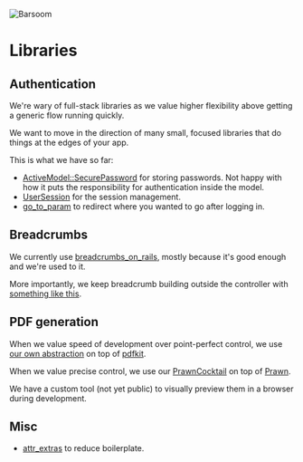 ![Barsoom](http://barsoom.se/barsoom.png)

# Libraries

## Authentication

We're wary of full-stack libraries as we value higher flexibility above getting a generic flow running quickly.

We want to move in the direction of many small, focused libraries that do things at the edges of your app.

This is what we have so far:

* [ActiveModel::SecurePassword](http://api.rubyonrails.org/classes/ActiveModel/SecurePassword/ClassMethods.html) for storing passwords. Not happy with how it puts the responsibility for authentication inside the model.
* [UserSession](https://gist.github.com/henrik/5261139) for the session management.
* [go_to_param](https://github.com/henrik/go_to_param/) to redirect where you wanted to go after logging in.

## Breadcrumbs

We currently use [breadcrumbs_on_rails](https://github.com/weppos/breadcrumbs_on_rails), mostly because it's good enough and we're used to it.

More importantly, we keep breadcrumb building outside the controller with [something like this](https://gist.github.com/henrik/5637729).

## PDF generation

When we value speed of development over point-perfect control, we use [our own abstraction](https://gist.github.com/henrik/5523767) on top of [pdfkit](https://github.com/pdfkit/pdfkit).

When we value precise control, we use our [PrawnCocktail](https://github.com/barsoom/prawn_cocktail) on top of [Prawn](http://prawn.majesticseacreature.com/).

We have a custom tool (not yet public) to visually preview them in a browser during development.

## Misc

* [attr_extras](https://github.com/barsoom/attr_extras) to reduce boilerplate.
